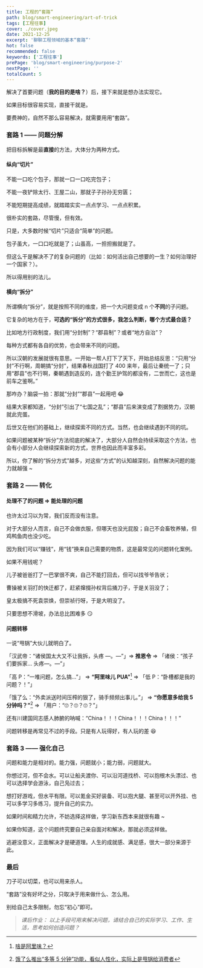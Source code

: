 ```yaml
---
title: 工程的“套路”
path: blog/smart-engineering/art-of-trick
tags: [工程往事]
cover: ./cover.jpeg
date: 2021-12-25
excerpt: '聊聊工程领域的基本“套路”'
hot: false
recommended: false
keywords: ['工程往事']
prePage: 'blog/smart-engineering/purpose-2'
nextPage: ''
totalCount: 5
---
```


解决了首要问题（**我的目的是啥？**）后，接下来就是想办法实现它。

如果目标很容易实现，直接干就是。

要费神的，自然不那么容易解决，就需要用用“套路”。

### 套路 1 —— 问题分解

把目标拆解是最**直接**的方法，大体分为两种方式。

#### 纵向“切片”

不能一口吃个包子，那就一口一口吃完包子；

不能一夜铲除太行、王屋二山，那就子子孙孙无穷匮；

不能短期提高成绩，就踏踏实实一点点学习、一点点积累。

很朴实的套路，尽管慢，但有效。

只是，大多数时候“切片”只适合“简单”的问题。

包子虽大，一口口吃就是了；山虽高，一担担搬就是了。

但这么干是解决不了的复杂问题的（比如：如何活出自己想要的一生？如何治理好一个国家？）。

所以得用别的法儿。

#### 横向“拆分”

所谓横向“拆分”，就是按照不同的维度，把一个大问题变成 n 个**不同**的子问题。

它复杂的地方在于，**可选的“拆分”的方式很多，我怎么判断，哪个方式最合适？**

比如地方行政制度，我们用“分封制”？“郡县制”？或者“地方自治”？

<!-- 比如官制，是用“三公九卿”？“九品中正”？“三省六部”？ -->

每种方式都有各自的优势，也会带来不同的问题。

所以汉朝的发展就很有意思。一开始一帮人打下了天下，开始总结反思：“只用“分封”不行啊，周朝搞“分封”，结果春秋战国打了 400 来年，最后让秦统一了；只用“郡县”也不行啊，秦朝遇到造反的，连个勤王护驾的都没有，二世而亡，这也是前车之鉴啊。”

那咋办？脑袋一拍：那就“分封”“郡县”一起用吧 😂

结果大家都知道，“分封”引出了“七国之乱”；“郡县”后来演变成了割据势力，汉朝就此完蛋。

后世又在他们的基础上，继续探索不同的方式。当然，也会继续遇到不同的坑。

如果问题被某种“拆分”方法彻底的解决了，大部分人自然会持续采取这个方法，也会有小部分人会继续探索新的方式，世界也因此而丰富多彩。

所以，你了解的“拆分方式”越多，对这些“方式”的认知越深刻，自然解决问题的能力就越强 ~

<!-- 过去十余年，为何互联网领域发展极快？何谓发展？更新换代的速度太快。

有谁能预知哪个套路有哪些问题么？只有极少数的人可以做到，得承认，绝大多数人是做不到的。预测不到就算了，有人预测的方向可能还不对。

所以有了这句话：**实践是检验真理的唯一标准。** 每一种方法、套路，能解决哪些问题，又会带来哪些问题，只有实践了才知道。

看历史看的是什么？看的是故事，看的是套路。

为何软件工程师大多数很优秀。因为软件验证套路有效与否的效率比传统行业高太多了。

如果想抬杠的话，“饮鸩止渴”和“氧气有毒”没啥区别 😂

一座桥梁，一座建筑，要花费多久才能建成，才能验证没有各种问题。一个学生又要花费多久才能刷出这些经验？

而软件，验证套路的成本不要太低。 有个 3-5 年的经验，有点儿小聪明又勤奋的少年都会深入对套路的理解，这个优势，很多行业并不见得。

“空间换时间”不只用在股票套牢的时候，房地产啦、软件领域啦也是这么干的。

一些问题的解决方法看着很傻逼，但为什么还是一直有人在用？

这也是毛泽东的伟大之处：王朝的变迁被他玩出了新的花样。

对不起，扯远了。

摸着鹰酱过河。

Life will find its way -->

### 套路 2 —— 转化

#### 处理不了的问题 => 能处理的问题

也许太过习以为常，我们反而没有注意。

对于大部分人而言，自己不会做衣服，但哪天也没光屁股；自己不会畜牧养殖，但鸡鸭鱼肉也没少吃。

因为我们可以“赚钱”，用“钱”换来自己需要的物质，这是最常见的问题转化案例。

如果不用钱呢？

儿子被爸爸打了一巴掌很不爽，自己不能打回去，但可以找爷爷告状；

曹操被关羽打的快迁都了，赶紧撺掇孙权背后捅刀子，于是关羽没了；

皇太极搞不死袁崇焕，但崇祯行呀，于是大明没了。

只要思想不滑坡，办法总比困难多 😏

#### 问题转移

一说“甩锅”大伙儿就明白了。

「汉武帝：“诸侯国太大又不让我拆，头疼 —。—”」=> **推恩令** => 「诸侯：“孩子们要拆家... 头疼—。—”」

<!-- 「公司：“如何提升人效？”」=> **361 末位淘汰** => 「员工：“卷起来了！”」 -->

「高 P：“一堆问题，怎么搞...”」 => **“阿里味儿 PUA”**[^注1] => 「低 P：“卧槽都是我的问题？！”」

「饿了么：“外卖派送时间压榨的狠了，骑手频频出事儿。”」 => **“你愿意多给我 5 分钟吗？”**[^注2] => 「用户：“🙄？🙄？🙄？”」

还有川建国同志感人肺腑的呐喊：“China！！！China！！！China！！！”

问题转移是再常见不过的手段。只是有人玩得好，有人玩的差 😆

### 套路 3 —— 强化自己

问题和能力是相对的。能力强，问题就小；能力弱，问题就大。

你想过河，但不会水。可以让船夫渡你、可以沿河道找桥、可以抱根木头漂过、也可以选择学会游泳，自己凫过去；

想打好游戏，但水平有限。可以氪金买好装备、可以抱大腿、甚至可以开外挂、也可以多学习多练习，提升自己的实力。

如果时间和精力允许，不妨选择这样做，学习新东西本来就很有趣 ~

如果你知道，这个问题终究要自己亲自面对和解决，那就必须这样做。

逃避没意义，正面解决才是硬道理。人生的成就感、满足感，很大一部分来源于此。

### 最后

刀子可以切菜，也可以用来杀人。

“套路”没有好坏之分，只取决于用来做什么、怎么用。

别给自己太多限制，勿忘“初心”即可。

> _课后作业： 以上手段可用来解决问题，请结合自己的实际学习、工作、生活，思考如何创造问题？_

[^注1]: [啥是阿里味？](https://zhuanlan.zhihu.com/p/165115628)
[^注2]: [饿了么推出“多等 5 分钟”功能，看似人性化，实际上是甩锅给消费者](https://new.qq.com/omn/20200910/20200910A0O8PX00.html?pc)
